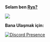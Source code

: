**Selam ben [Rys?](https://github.com/Reyesex)** 

![](https://komarev.com/ghpvc/?username=your-github-Reyesex&color=d6f2ff)

**Bana Ulaşmak için:** 

[![Discord Presence](https://lanyard-profile-readme.vercel.app/api/852596980203257866)](https://discord.com/users/852596980203257866)
